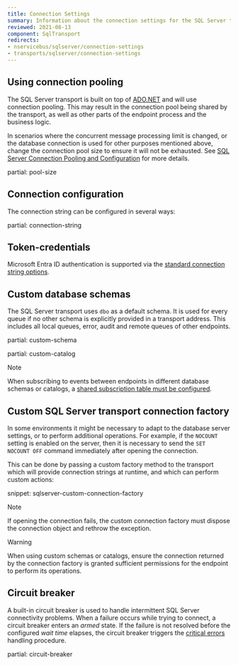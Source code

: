 ```yaml
---
title: Connection Settings
summary: Information about the connection settings for the SQL Server transport, including custom database schemas and circuit breakers
reviewed: 2021-08-13
component: SqlTransport
redirects:
- nservicebus/sqlserver/connection-settings
- transports/sqlserver/connection-settings
---
```


## Using connection pooling

The SQL Server transport is built on top of [ADO.NET](https://docs.microsoft.com/en-us/dotnet/framework/data/adonet/index) and will use connection pooling. This may result in the connection pool being shared by the transport, as well as other parts of the endpoint process and the business logic.

In scenarios where the concurrent message processing limit is changed, or the database connection is used for other purposes mentioned above, change the connection pool size to ensure it will not be exhausted. See [SQL Server Connection Pooling and Configuration](https://docs.microsoft.com/en-us/dotnet/framework/data/adonet/sql-server-connection-pooling) for more details.

partial: pool-size

## Connection configuration

The connection string can be configured in several ways:

partial: connection-string

## Token-credentials

Microsoft Entra ID authentication is supported via the [standard connection string options](https://learn.microsoft.com/en-us/sql/connect/ado-net/sql/azure-active-directory-authentication).

## Custom database schemas

The SQL Server transport uses `dbo` as a default schema. It is used for every queue if no other schema is explicitly provided in a transport address. This includes all local queues, error, audit and remote queues of other endpoints.

partial: custom-schema

partial: custom-catalog

> [!NOTE]
> When subscribing to events between endpoints in different database schemas or catalogs, a [shared subscription table must be configured](/transports/sql/native-publish-subscribe.md#configure-subscription-table).

## Custom SQL Server transport connection factory

In some environments it might be necessary to adapt to the database server settings, or to perform additional operations. For example, if the `NOCOUNT` setting is enabled on the server, then it is necessary to send the `SET NOCOUNT OFF` command immediately after opening the connection.

This can be done by passing a custom factory method to the transport which will provide connection strings at runtime, and which can perform custom actions:

snippet: sqlserver-custom-connection-factory

> [!NOTE]
> If opening the connection fails, the custom connection factory must dispose the connection object and rethrow the exception.

> [!WARNING]
> When using custom schemas or catalogs, ensure the connection returned by the connection factory is granted sufficient permissions for the endpoint to perform its operations.

## Circuit breaker

A built-in circuit breaker is used to handle intermittent SQL Server connectivity problems. When a failure occurs while trying to connect, a circuit breaker enters an *armed* state. If the failure is not resolved before the configured *wait time* elapses, the circuit breaker triggers the [critical errors](/nservicebus/hosting/critical-errors.md) handling procedure.

partial: circuit-breaker
